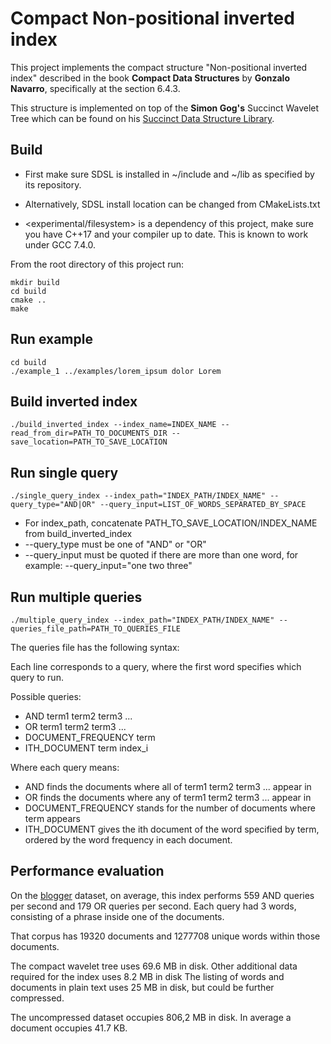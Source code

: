 # Compact Non-positional inverted index


This project implements the compact structure "Non-positional inverted index"
described in the book **Compact Data Structures** by **Gonzalo Navarro**,
specifically at the section 6.4.3.

This structure is implemented on top of the **Simon Gog's** Succinct Wavelet Tree
which can be found on his [Succinct Data Structure Library](https://github.com/simongog/sdsl-lite).

## Build

* First make sure SDSL is installed in ~/include and ~/lib as specified by its repository.
* Alternatively, SDSL install location can be changed from CMakeLists.txt

* <experimental/filesystem> is a dependency of this project, make sure you have
C++17 and your compiler up to date. This is known to work under GCC 7.4.0.

From the root directory of this project run:

```
mkdir build
cd build
cmake ..
make
```

## Run example
```
cd build
./example_1 ../examples/lorem_ipsum dolor Lorem
```

## Build inverted index

```
./build_inverted_index --index_name=INDEX_NAME --read_from_dir=PATH_TO_DOCUMENTS_DIR --save_location=PATH_TO_SAVE_LOCATION
```


## Run single query

```
./single_query_index --index_path="INDEX_PATH/INDEX_NAME" --query_type="AND|OR" --query_input=LIST_OF_WORDS_SEPARATED_BY_SPACE
```

* For index_path, concatenate PATH_TO_SAVE_LOCATION/INDEX_NAME from build_inverted_index
* --query_type must be one of "AND" or "OR"
* --query_input must be quoted if there are more than one word, for example: --query_input="one two three"


## Run multiple queries

```
./multiple_query_index --index_path="INDEX_PATH/INDEX_NAME" --queries_file_path=PATH_TO_QUERIES_FILE
```

The queries file has the following syntax:

Each line corresponds to a query, where the first word specifies which
query to run.

Possible queries:

* AND term1 term2 term3 ...
* OR term1 term2 term3 ...
* DOCUMENT_FREQUENCY term
* ITH_DOCUMENT term index_i

Where each query means:

* AND finds the documents where all of term1 term2 term3 ... appear in
* OR finds the documents where any of term1 term2 term3 ... appear in
* DOCUMENT_FREQUENCY stands for the number of documents where term appears
* ITH_DOCUMENT gives the ith document of the word specified by term, ordered by the word frequency in each document.

## Performance evaluation

On the [blogger](http://u.cs.biu.ac.il/~koppel/BlogCorpus.htm) dataset,
on average, this index performs 559 AND queries per second and 179 OR queries per second. Each query had 3 words, consisting of a phrase inside one of the documents.

That corpus has 19320 documents and 1277708 unique words within those documents.

The compact wavelet tree uses 69.6 MB in disk.
Other additional data required for the index uses 8.2 MB in disk
The listing of words and documents in plain text uses 25 MB in disk, but could be further compressed.

The uncompressed dataset occupies 806,2 MB in disk.
In average a document occupies 41.7 KB.